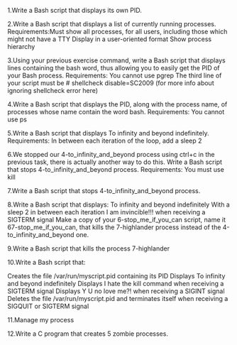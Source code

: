 1.Write a Bash script that displays its own PID.

2.Write a Bash script that displays a list of currently running processes.
Requirements:Must show all processes, for all users, including those which might not have a TTY
Display in a user-oriented format
Show process hierarchy

3.Using your previous exercise command, write a Bash script that displays lines containing the bash word, thus allowing you to easily get the PID of your Bash process.
Requirements:
You cannot use pgrep
The third line of your script must be # shellcheck disable=SC2009 (for more info about ignoring shellcheck error here)

4.Write a Bash script that displays the PID, along with the process name, of processes whose name contain the word bash.
Requirements:
You cannot use ps

5.Write a Bash script that displays To infinity and beyond indefinitely.
Requirements:
In between each iteration of the loop, add a sleep 2

6.We stopped our 4-to_infinity_and_beyond process using ctrl+c in the previous task, there is actually another way to do this.
Write a Bash script that stops 4-to_infinity_and_beyond process.
Requirements:
You must use kill

7.Write a Bash script that stops 4-to_infinity_and_beyond process.

8.Write a Bash script that displays:
To infinity and beyond indefinitely
With a sleep 2 in between each iteration
I am invincible!!! when receiving a SIGTERM signal
Make a copy of your 6-stop_me_if_you_can script, name it 67-stop_me_if_you_can, that kills the 7-highlander process instead of the 4-to_infinity_and_beyond one.

9.Write a Bash script that kills the process 7-highlander

10.Write a Bash script that:

Creates the file /var/run/myscript.pid containing its PID
Displays To infinity and beyond indefinitely
Displays I hate the kill command when receiving a SIGTERM signal
Displays Y U no love me?! when receiving a SIGINT signal
Deletes the file /var/run/myscript.pid and terminates itself when receiving a SIGQUIT or SIGTERM signal

11.Manage my process

12.Write a C program that creates 5 zombie processes.


